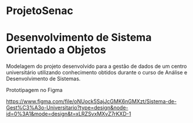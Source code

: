 # ProjetoSenac

# Desenvolvimento de Sistema Orientado a Objetos

Modelagem do projeto desenvolvido para a gestão de dados de um centro universitário utilizando conhecimento obtidos durante o curso de Análise e Desenvolvimento de Sistemas.

Prototipagem no Figma

https://www.figma.com/file/oNUock5SajJcGMK6nGMXzt/Sistema-de-Gest%C3%A3o-Universitario?type=design&node-id=0%3A1&mode=design&t=xLRZSvxMXvZ7rKXD-1


